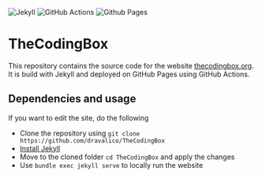 ![Jekyll](https://img.shields.io/badge/Built%20with-Jekyll-blueviolet?logo=jekyll)
![GitHub Actions](https://img.shields.io/badge/github%20actions-%232671E5.svg?style=for-the-badge&logo=githubactions&logoColor=white)
![Github Pages](https://img.shields.io/badge/github%20pages-121013?style=for-the-badge&logo=github&logoColor=white)

# TheCodingBox

This repository contains the source code for the website [thecodingbox.org](https://thecodingbox.org/). It is build with Jekyll and deployed on GitHub Pages using GitHub Actions.

## Dependencies and usage

If you want to edit the site, do the following

-   Clone the repository using `git clone https://github.com/dravalico/TheCodingBox`
-   [Install Jekyll](https://jekyllrb.com/docs/)
-   Move to the cloned folder `cd TheCodingBox` and apply the changes
-   Use `bundle exec jekyll serve` to locally run the website

